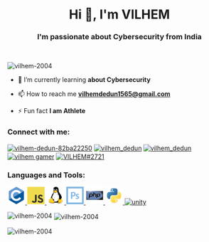 <h1 align="center">Hi 👋, I'm VILHEM</h1>
<h3 align="center">I'm passionate about Cybersecurity from India</h3>
<img align="https://user-images.githubusercontent.com/55389276/140866485-8fb1c876-9a8f-4d6a-98dc-08c4981eaf70.gif">

<p align="left"> <img src="https://komarev.com/ghpvc/?username=vilhem-2004&label=Profile%20views&color=0e75b6&style=flat" alt="vilhem-2004" /> </p>

- 🌱 I’m currently learning **about Cybersecurity**

- 📫 How to reach me **vilhemdedun1565@gmail.com**

- ⚡ Fun fact **I am Athlete**

<h3 align="left">Connect with me:</h3>
<p align="left">
<a href="https://linkedin.com/in/vilhem-dedun-82ba22250" target="blank"><img align="center" src="https://raw.githubusercontent.com/rahuldkjain/github-profile-readme-generator/master/src/images/icons/Social/linked-in-alt.svg" alt="vilhem-dedun-82ba22250" height="30" width="40" /></a>
<a href="https://fb.com/vilhem_dedun" target="blank"><img align="center" src="https://raw.githubusercontent.com/rahuldkjain/github-profile-readme-generator/master/src/images/icons/Social/facebook.svg" alt="vilhem_dedun" height="30" width="40" /></a>
<a href="https://instagram.com/vilhem_dedun" target="blank"><img align="center" src="https://raw.githubusercontent.com/rahuldkjain/github-profile-readme-generator/master/src/images/icons/Social/instagram.svg" alt="vilhem_dedun" height="30" width="40" /></a>
<a href="https://www.youtube.com/c/vilhem gamer" target="blank"><img align="center" src="https://raw.githubusercontent.com/rahuldkjain/github-profile-readme-generator/master/src/images/icons/Social/youtube.svg" alt="vilhem gamer" height="30" width="40" /></a>
<a href="https://discord.gg/VILHEM#2721" target="blank"><img align="center" src="https://raw.githubusercontent.com/rahuldkjain/github-profile-readme-generator/master/src/images/icons/Social/discord.svg" alt="VILHEM#2721" height="30" width="40" /></a>
</p>

<h3 align="left">Languages and Tools:</h3>
<p align="left"> <a href="https://www.cprogramming.com/" target="_blank" rel="noreferrer"> <img src="https://raw.githubusercontent.com/devicons/devicon/master/icons/c/c-original.svg" alt="c" width="40" height="40"/> </a> <a href="https://developer.mozilla.org/en-US/docs/Web/JavaScript" target="_blank" rel="noreferrer"> <img src="https://raw.githubusercontent.com/devicons/devicon/master/icons/javascript/javascript-original.svg" alt="javascript" width="40" height="40"/> </a> <a href="https://www.linux.org/" target="_blank" rel="noreferrer"> <img src="https://raw.githubusercontent.com/devicons/devicon/master/icons/linux/linux-original.svg" alt="linux" width="40" height="40"/> </a> <a href="https://www.photoshop.com/en" target="_blank" rel="noreferrer"> <img src="https://raw.githubusercontent.com/devicons/devicon/master/icons/photoshop/photoshop-line.svg" alt="photoshop" width="40" height="40"/> </a> <a href="https://www.php.net" target="_blank" rel="noreferrer"> <img src="https://raw.githubusercontent.com/devicons/devicon/master/icons/php/php-original.svg" alt="php" width="40" height="40"/> </a> <a href="https://www.python.org" target="_blank" rel="noreferrer"> <img src="https://raw.githubusercontent.com/devicons/devicon/master/icons/python/python-original.svg" alt="python" width="40" height="40"/> </a> <a href="https://unity.com/" target="_blank" rel="noreferrer"> <img src="https://www.vectorlogo.zone/logos/unity3d/unity3d-icon.svg" alt="unity" width="40" height="40"/> </a> </p>

<p><img align="left" src="https://github-readme-stats.vercel.app/api/top-langs?username=vilhem-2004&show_icons=true&locale=en&layout=compact" alt="vilhem-2004" /></p>

<p>&nbsp;<img align="center" src="https://github-readme-stats.vercel.app/api?username=vilhem-2004&show_icons=true&locale=en" alt="vilhem-2004" /></p>

<p><img align="center" src="https://github-readme-streak-stats.herokuapp.com/?user=vilhem-2004&" alt="vilhem-2004" /></p>

